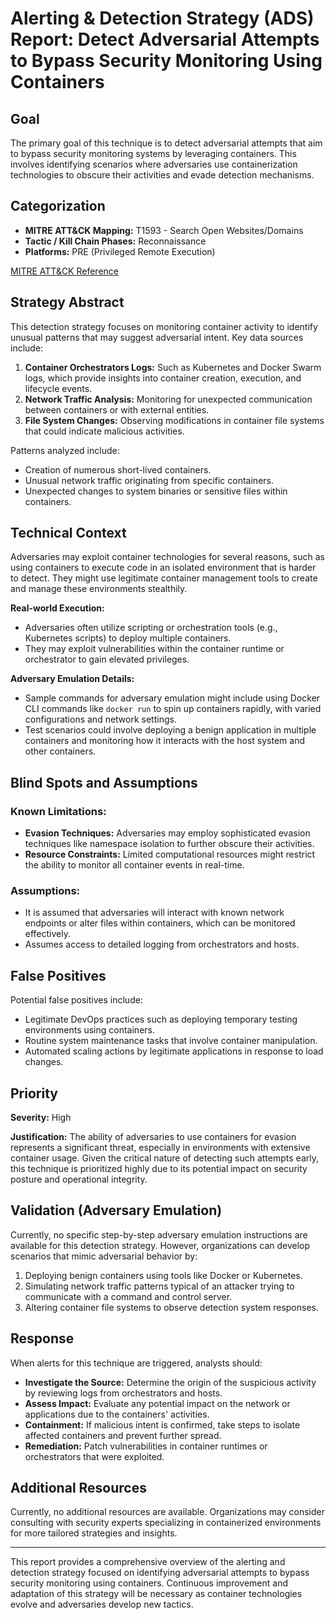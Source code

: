 # Alerting & Detection Strategy (ADS) Report: Detect Adversarial Attempts to Bypass Security Monitoring Using Containers

## Goal
The primary goal of this technique is to detect adversarial attempts that aim to bypass security monitoring systems by leveraging containers. This involves identifying scenarios where adversaries use containerization technologies to obscure their activities and evade detection mechanisms.

## Categorization

- **MITRE ATT&CK Mapping:** T1593 - Search Open Websites/Domains
- **Tactic / Kill Chain Phases:** Reconnaissance
- **Platforms:** PRE (Privileged Remote Execution)
  
[MITRE ATT&CK Reference](https://attack.mitre.org/techniques/T1593)

## Strategy Abstract

This detection strategy focuses on monitoring container activity to identify unusual patterns that may suggest adversarial intent. Key data sources include:

1. **Container Orchestrators Logs:** Such as Kubernetes and Docker Swarm logs, which provide insights into container creation, execution, and lifecycle events.
2. **Network Traffic Analysis:** Monitoring for unexpected communication between containers or with external entities.
3. **File System Changes:** Observing modifications in container file systems that could indicate malicious activities.

Patterns analyzed include:
- Creation of numerous short-lived containers.
- Unusual network traffic originating from specific containers.
- Unexpected changes to system binaries or sensitive files within containers.

## Technical Context

Adversaries may exploit container technologies for several reasons, such as using containers to execute code in an isolated environment that is harder to detect. They might use legitimate container management tools to create and manage these environments stealthily.

**Real-world Execution:**
- Adversaries often utilize scripting or orchestration tools (e.g., Kubernetes scripts) to deploy multiple containers.
- They may exploit vulnerabilities within the container runtime or orchestrator to gain elevated privileges.
  
**Adversary Emulation Details:**
- Sample commands for adversary emulation might include using Docker CLI commands like `docker run` to spin up containers rapidly, with varied configurations and network settings.
- Test scenarios could involve deploying a benign application in multiple containers and monitoring how it interacts with the host system and other containers.

## Blind Spots and Assumptions

### Known Limitations:
- **Evasion Techniques:** Adversaries may employ sophisticated evasion techniques like namespace isolation to further obscure their activities.
- **Resource Constraints:** Limited computational resources might restrict the ability to monitor all container events in real-time.
  
### Assumptions:
- It is assumed that adversaries will interact with known network endpoints or alter files within containers, which can be monitored effectively.
- Assumes access to detailed logging from orchestrators and hosts.

## False Positives

Potential false positives include:

- Legitimate DevOps practices such as deploying temporary testing environments using containers.
- Routine system maintenance tasks that involve container manipulation.
- Automated scaling actions by legitimate applications in response to load changes.

## Priority

**Severity:** High

**Justification:**
The ability of adversaries to use containers for evasion represents a significant threat, especially in environments with extensive container usage. Given the critical nature of detecting such attempts early, this technique is prioritized highly due to its potential impact on security posture and operational integrity.

## Validation (Adversary Emulation)

Currently, no specific step-by-step adversary emulation instructions are available for this detection strategy. However, organizations can develop scenarios that mimic adversarial behavior by:

1. Deploying benign containers using tools like Docker or Kubernetes.
2. Simulating network traffic patterns typical of an attacker trying to communicate with a command and control server.
3. Altering container file systems to observe detection system responses.

## Response

When alerts for this technique are triggered, analysts should:

- **Investigate the Source:** Determine the origin of the suspicious activity by reviewing logs from orchestrators and hosts.
- **Assess Impact:** Evaluate any potential impact on the network or applications due to the containers' activities.
- **Containment:** If malicious intent is confirmed, take steps to isolate affected containers and prevent further spread.
- **Remediation:** Patch vulnerabilities in container runtimes or orchestrators that were exploited.

## Additional Resources

Currently, no additional resources are available. Organizations may consider consulting with security experts specializing in containerized environments for more tailored strategies and insights.

---

This report provides a comprehensive overview of the alerting and detection strategy focused on identifying adversarial attempts to bypass security monitoring using containers. Continuous improvement and adaptation of this strategy will be necessary as container technologies evolve and adversaries develop new tactics.